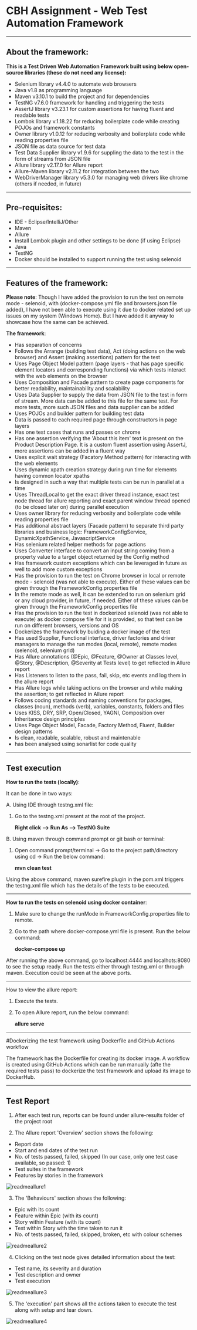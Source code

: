 # CBH Assignment - Web Test Automation Framework
---
## About the framework:

**This is a Test Driven Web Automation Framework built using below open-source libraries (these do not need any license):**

- Selenium library v4.4.0 to automate web browsers
- Java v1.8 as programming language
- Maven v3.10.1 to build the project and for dependencies
- TestNG v7.6.0 framework for handling and triggering the tests
- AssertJ library v3.23.1 for custom assertions for having fluent and readable tests
- Lombok library v.1.18.22 for reducing boilerplate code while creating POJOs and framework constants
- Owner library v1.0.12 for reducing verbosity and boilerplate code while reading properties file
- JSON file as data source for test data
- Test Data Supplier library v1.9.6 for suppling the data to the test in the form of streams from JSON file
- Allure library v2.17.0 for Allure report
- Allure-Maven library v2.11.2 for integration between the two
- WebDriverManager library v5.3.0 for managing web drivers like chrome (others if needed, in future)

-----
## Pre-requisites:

- IDE - Eclipse/IntelliJ/Other
- Maven
- Allure
- Install Lombok plugin and other settings to be done (if using Eclipse)
- Java
- TestNG
- Docker should be installed to support running the test using selenoid

---
## Features of the framework:
**Please note**:
Though I have added the provision to run the test on remote mode - selenoid, with (docker-compose.yml file and browsers.json file added), I have not been able to execute using it due to docker related set up issues on my system (Windows Home). But I have added it anyway to showcase how the same can be achieved.

**The framework**:
- Has separation of concerns
- Follows the Arrange (building test data), Act (doing actions on the web browser) and Assert (making assertions) pattern for the test
- Uses Page Object Model pattern (page layers - that has page specific element locators and corresponding functions) via which tests interact with the web elements on the browser
- Uses Composition and Facade pattern to create page components for better readability, maintainability and scalability
- Uses Data Supplier to supply the data from JSON file to the test in form of stream. More data can be added to this file for the same test. For more tests, more such JSON files and data supplier can be added
- Uses POJOs and builder pattern for building test data
- Data is passed to each required page through constructors in page layers
- Has one test cases that runs and passes on chrome
- Has one assertion verifying the 'About this item' text is present on the Product Description Page. It is a custom fluent assertion using AssertJ, more assertions can be added in a fluent way
- Uses explicit wait strategy (Facatory Method pattern) for interacting with the web elements
- Uses dynamic xpath creation strategy during run time for elements having common locator xpaths
- Is designed in such a way that multiple tests can be run in parallel at a time
- Uses ThreadLocal to get the exact driver thread instance, exact test node thread for allure reporting and exact parent window thread opened (to be closed later on) during parallel execution
- Uses owner library for reducing verbosity and boilerplate code while reading properties file
- Has additional abstract layers (Facade pattern) to separate third party libraries and business logic: FrameworkConfigService, DynamicXpathService, JavascriptService
- Has selenium related helper methods for page actions
- Uses Converter interface to convert an input string coming from a property value to a target object returned by the Config method
- Has framework custom exceptions which can be leveraged in future as well to add more custom exceptions
- Has the provision to run the test on Chrome browser in local or remote mode - selenoid (was not able to execute). Either of these values can be given through the FrameworkConfig.properties file
- In the remote mode as well, it can be extended to run on selenium grid or any cloud provider, in future, if needed. Either of these values can be given through the FrameworkConfig.properties file
- Has the provision to run the test in dockerized selenoid (was not able to execute) as docker compose file for it is provided, so that test can be run on different browsers, versions and OS
- Dockerizes the framework by buiding a docker image of the test
- Has used Supplier, Functional interface, driver factories and driver managers to manage the run modes (local, remote), remote modes (selenoid, selenium grid)
- Has Allure annotations (@Epic, @Feature, @Owner at Classes level, @Story, @Description, @Severity at Tests level) to get reflected in Allure report
- Has Listeners to listen to the pass, fail, skip, etc events and log them in the allure report
- Has Allure logs while taking actions on the browser and while making the assertion; to get reflected in Allure report
- Follows coding standards and naming conventions for packages, classes (noun), methods (verb), variables, constants, folders and files
- Uses KISS, DRY, SRP, Open/Closed, YAGNI, Composition over Inheritance design principles
- Uses Page Object Model, Facade, Factory Method, Fluent, Builder design patterns
- Is clean, readable, scalable, robust and maintenable
- has been analysed using sonarlist for code quality

---
## Test execution

**How to run the tests (locally)**:

It can be done in two ways:

A. Using IDE through testng.xml file:
1. Go to the testng.xml present at the root of the project.

   **Right click --> Run As --> TestNG Suite**

B. Using maven through command prompt or git bash or terminal:
1. Open command prompt/terminal → Go to the project path/directory using cd <project directory>→ Run the below command:
  
   **mvn clean test**

Using the above command, maven surefire plugin in the pom.xml triggers the testng.xml file which has the details of the tests to be executed.
  
-----
**How to run the tests on selenoid using docker container**:
1. Make sure to change the runMode in FrameworkConfig.properties file to remote.
2. Go to the path where docker-compose.yml file is present. Run the below command:
  
   **docker-compose up**

After running the above command, go to localhost:4444 and localhots:8080 to see the setup ready. Run the tests either through testng.xml or through maven. Execution could be seen at the above ports.
  
---
How to view the allure report:

1. Execute the tests.
2. To open Allure report, run the below command:
  
   **allure serve**
  
---
#Dockerizing the test framework using Dockerfile and GitHub Actions workflow
  
The framework has the Dockerfile for creating its docker image. A workflow is created using GitHub Actions which can be run manually (afte the required tests pass) to dockerize the test framework and upload its image to DockerHub.

---
## Test Report

1. After each test run, reports can be found under allure-results folder of the project root
  
2. The Allure report 'Overview' section shows the following:
  - Report date
  - Start and end dates of the test run
  - No. of tests passed, failed, skipped (In our case, only one test case available, so passed: 1)
  - Test suites in the framework
  - Features by stories in the framework
  
  ![readmeallure1](https://user-images.githubusercontent.com/65030809/194900071-f9b813dc-fc92-4a51-aaad-c157995cfce7.png)

  
3. The 'Behaviours' section shows the following:
  - Epic with its count
  - Feature within Epic (with its count)
  - Story within Feature (with its count)
  - Test within Story with the time taken to run it
  - No. of tests passed, failed, skipped, broken, etc with colour schemes
  
  ![readmeallure2](https://user-images.githubusercontent.com/65030809/194900141-2c4a3b79-b086-4279-97e6-6f1f85753c0f.png)

  
4. Clicking on the test node gives detailed information about the test:
  - Test name, its severity and duration
  - Test description and owner
  - Test execution
  
  ![readmeallure3](https://user-images.githubusercontent.com/65030809/194900164-516782d1-e6c1-4808-b6d6-d51e00ffd52f.png)

  
5. The 'execution' part shows all the actions taken to execute the test along with setup and tear down.
  
  ![readmeallure4](https://user-images.githubusercontent.com/65030809/194914637-06028abc-2718-4e4b-84c4-21ed4fd8ce49.png)
